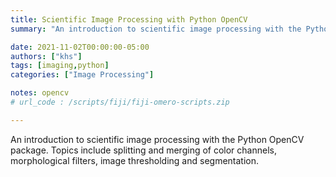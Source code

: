 ```yaml
---
title: Scientific Image Processing with Python OpenCV
summary: "An introduction to scientific image processing with the Python OpenCV package. Topics include splitting and merging of color channels, morphological filters, image thresholding and segmentation."

date: 2021-11-02T00:00:00-05:00
authors: ["khs"]
tags: [imaging,python]
categories: ["Image Processing"]

notes: opencv
# url_code : /scripts/fiji/fiji-omero-scripts.zip

---
```


An introduction to scientific image processing with the Python OpenCV package. Topics include splitting and merging of color channels, morphological filters, image thresholding and segmentation.
